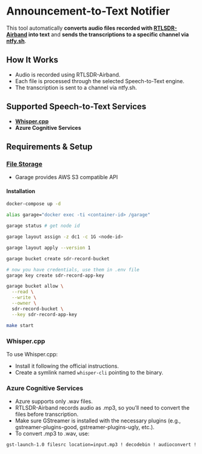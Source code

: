 # Announcement-to-Text Notifier

This tool automatically **converts audio files recorded with [RTLSDR-Airband](https://github.com/rtl-airband/RTLSDR-Airband) into text** and **sends the transcriptions to a specific channel via [ntfy.sh](https://ntfy.sh/)**.

## How It Works

- Audio is recorded using RTLSDR-Airband.
- Each file is processed through the selected Speech-to-Text engine.
- The transcription is sent to a channel via ntfy.sh.

## Supported Speech-to-Text Services

- **[Whisper.cpp](https://github.com/ggml-org/whisper.cpp?tab=readme-ov-file#quick-start)**
- **Azure Cognitive Services**

## Requirements & Setup

### [File Storage](https://garagehq.deuxfleurs.fr/)

- Garage provides AWS S3 compatible API

#### Installation

```bash
docker-compose up -d

alias garage="docker exec -ti <container-id> /garage"

garage status # get node id

garage layout assign -z dc1 -c 1G <node-id>

garage layout apply --version 1

garage bucket create sdr-record-bucket

# now you have credentials, use them in .env file
garage key create sdr-record-app-key

garage bucket allow \
  --read \
  --write \
  --owner \
  sdr-record-bucket \
  --key sdr-record-app-key

make start
```

### Whisper.cpp

To use Whisper.cpp:

- Install it following the official instructions.
- Create a symlink named `whisper-cli` pointing to the binary.

### Azure Cognitive Services

- Azure supports only .wav files.
- RTLSDR-Airband records audio as .mp3, so you’ll need to convert the files before transcription.
- Make sure GStreamer is installed with the necessary plugins (e.g., gstreamer-plugins-good, gstreamer-plugins-ugly, etc.). 
- To convert .mp3 to .wav, use:

```bash
gst-launch-1.0 filesrc location=input.mp3 ! decodebin ! audioconvert ! audioresample ! wavenc ! filesink location=output.wav
```
